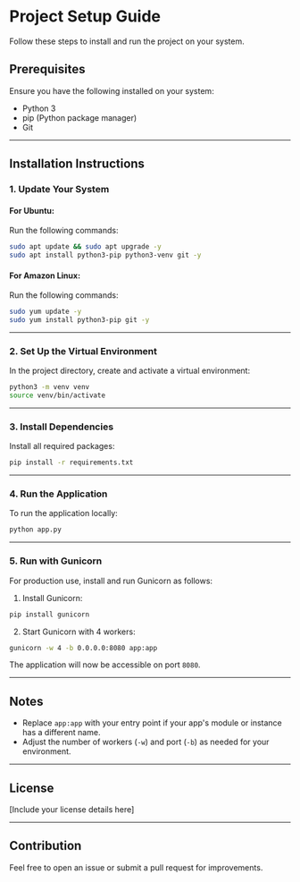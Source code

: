 # Project Setup Guide

Follow these steps to install and run the project on your system.

## Prerequisites
Ensure you have the following installed on your system:
- Python 3
- pip (Python package manager)
- Git

---

## Installation Instructions

### 1. Update Your System

#### For Ubuntu:
Run the following commands:
```bash
sudo apt update && sudo apt upgrade -y
sudo apt install python3-pip python3-venv git -y
```

#### For Amazon Linux:
Run the following commands:
```bash
sudo yum update -y
sudo yum install python3-pip git -y
```

---

### 2. Set Up the Virtual Environment

In the project directory, create and activate a virtual environment:
```bash
python3 -m venv venv
source venv/bin/activate
```

---

### 3. Install Dependencies
Install all required packages:
```bash
pip install -r requirements.txt
```

---

### 4. Run the Application
To run the application locally:
```bash
python app.py
```

---

### 5. Run with Gunicorn
For production use, install and run Gunicorn as follows:

1. Install Gunicorn:
```bash
pip install gunicorn
```

2. Start Gunicorn with 4 workers:
```bash
gunicorn -w 4 -b 0.0.0.0:8080 app:app
```

The application will now be accessible on port `8080`.

---

## Notes
- Replace `app:app` with your entry point if your app's module or instance has a different name.
- Adjust the number of workers (`-w`) and port (`-b`) as needed for your environment.

---

## License
[Include your license details here]

---

## Contribution
Feel free to open an issue or submit a pull request for improvements.
